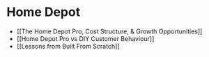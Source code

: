 # Home Depot

- [[The Home Depot Pro, Cost Structure, & Growth Opportunities]]
- [[Home Depot Pro vs DIY Customer Behaviour]]
- [[Lessons from Built From Scratch]]
